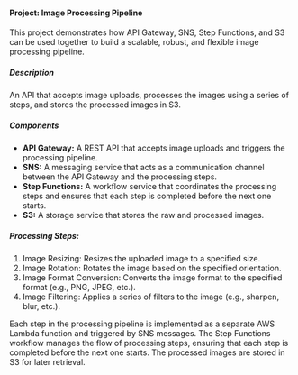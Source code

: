 #### Project: Image Processing Pipeline
This project demonstrates how API Gateway, SNS, Step Functions, and S3 can be used together to build a scalable, robust, and flexible image processing pipeline.

##### Description 
An API that accepts image uploads, processes the images using a series of steps, and stores the processed images in S3.

##### Components

- **API Gateway:** A REST API that accepts image uploads and triggers the processing pipeline.
- **SNS:** A messaging service that acts as a communication channel between the API Gateway and the processing steps.
- **Step Functions:** A workflow service that coordinates the processing steps and ensures that each step is completed before the next one starts.
- **S3:** A storage service that stores the raw and processed images.

##### Processing Steps:
1. Image Resizing: Resizes the uploaded image to a specified size.
2. Image Rotation: Rotates the image based on the specified orientation.
3. Image Format Conversion: Converts the image format to the specified format (e.g., PNG, JPEG, etc.).
4. Image Filtering: Applies a series of filters to the image (e.g., sharpen, blur, etc.).

Each step in the processing pipeline is implemented as a separate AWS Lambda function and triggered by SNS messages. 
The Step Functions workflow manages the flow of processing steps, ensuring that each step is completed before the next one starts. 
The processed images are stored in S3 for later retrieval.




